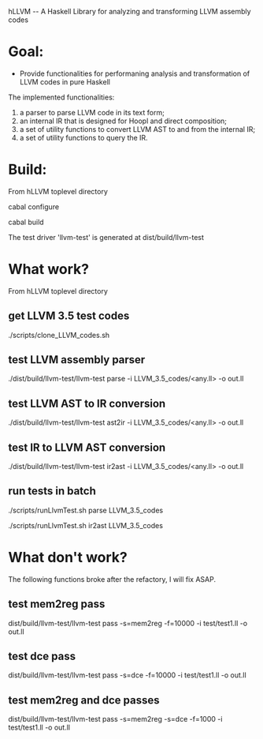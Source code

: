 hLLVM -- A Haskell Library for analyzing and transforming LLVM assembly codes


Goal: 
==========================================
- Provide functionalities for performaning analysis and transformation of LLVM codes in pure Haskell

The implemented functionalities:
1) a parser to parse LLVM code in its text form; 
2) an internal IR that is designed for Hoopl and direct composition; 
3) a set of utility functions to convert LLVM AST to and from the internal IR; 
4) a set of utility functions to query the IR.


Build:
==============
From hLLVM toplevel directory

  cabal configure

  cabal build

The test driver 'llvm-test' is generated at dist/build/llvm-test

What work?
==============
From hLLVM toplevel directory

## get LLVM 3.5 test codes
./scripts/clone_LLVM_codes.sh

## test LLVM assembly parser
./dist/build/llvm-test/llvm-test parse -i LLVM_3.5_codes/&lt;any.ll&gt; -o out.ll

## test LLVM AST to IR conversion
./dist/build/llvm-test/llvm-test ast2ir -i LLVM_3.5_codes/<any.ll> -o out.ll

## test IR to LLVM AST conversion
./dist/build/llvm-test/llvm-test ir2ast -i LLVM_3.5_codes/<any.ll> -o out.ll

## run tests in batch 
./scripts/runLlvmTest.sh parse LLVM_3.5_codes

./scripts/runLlvmTest.sh ir2ast LLVM_3.5_codes


What don't work?
==============
The following functions broke after the refactory, I will fix ASAP.
## test mem2reg pass
dist/build/llvm-test/llvm-test pass -s=mem2reg -f=10000 -i test/test1.ll -o out.ll


## test dce pass
dist/build/llvm-test/llvm-test pass -s=dce -f=10000 -i test/test1.ll -o out.ll


## test mem2reg and dce passes
dist/build/llvm-test/llvm-test pass -s=mem2reg -s=dce -f=1000 -i test/test1.ll -o out.ll


